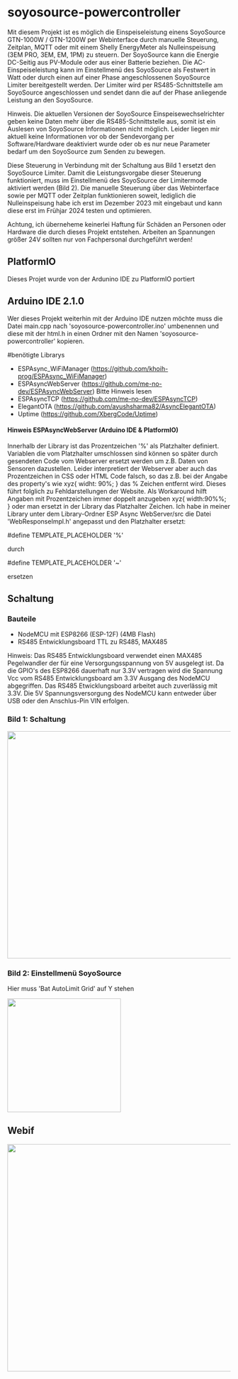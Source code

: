 # soyosource-powercontroller
Mit diesem Projekt ist es möglich die Einspeiseleistung einens SoyoSource GTN-1000W / GTN-1200W per Webinterface durch manuelle Steuerung, Zeitplan, MQTT oder mit einem Shelly EnergyMeter als Nulleinspeisung (3EM PRO, 3EM, EM, 1PM) zu steuern.
Der SoyoSource kann die Energie DC-Seitig aus PV-Module oder aus einer Batterie beziehen. Die AC-Einspeiseleistung kann im Einstellmenü des SoyoSource als Festwert in Watt oder durch einen auf einer Phase angeschlossenen SoyoSource Limiter bereitgestellt werden. Der Limiter wird per RS485-Schnittstelle am SoyoSource angeschlossen und sendet dann die auf der Phase anliegende Leistung an den SoyoSource.

Hinweis. Die aktuellen Versionen der SoyoSource Einspeisewechselrichter geben keine Daten mehr über die RS485-Schnittstelle aus, somit ist ein Auslesen von SoyoSource Informationen nicht möglich. Leider liegen mir aktuell keine Informationen vor ob der Sendevorgang per Software/Hardware deaktiviert wurde oder ob es nur neue Parameter bedarf um den SoyoSource zum Senden zu bewegen.

Diese Steuerung in Verbindung mit der Schaltung aus Bild 1 ersetzt den SoyoSource Limiter. Damit die Leistungsvorgabe dieser Steuerung funktioniert, muss im Einstellmenü des SoyoSource der Limitermode aktiviert werden (Bild 2).
Die manuelle Steuerung über das Webinterface sowie per MQTT oder Zeitplan funktionieren soweit, lediglich die Nulleinspeisung habe ich erst im Dezember 2023 mit eingebaut und kann diese erst im Frühjar 2024 testen und optimieren.

Achtung, ich überneheme keinerlei Haftung für Schäden an Personen oder Hardware die durch dieses Projekt entstehen. Arbeiten an Spannungen größer 24V sollten nur von Fachpersonal durchgeführt werden!  

## PlatformIO
Dieses Projet wurde von der Ardunino IDE zu PlatformIO portiert

## Arduino IDE 2.1.0
Wer dieses Projekt weiterhin mit der Arduino IDE nutzen möchte muss die Datei main.cpp nach 'soyosource-powercontroller.ino' umbenennen und diese  mit der html.h in einen Ordner mit den Namen 'soyosource-powercontroller' kopieren.

#benötigte Librarys
 - ESPAsync_WiFiManager (https://github.com/khoih-prog/ESPAsync_WiFiManager)
 - ESPAsyncWebServer    (https://github.com/me-no-dev/ESPAsyncWebServer) Bitte Hinweis lesen
 - ESPAsyncTCP          (https://github.com/me-no-dev/ESPAsyncTCP)
 - ElegantOTA           (https://github.com/ayushsharma82/AsyncElegantOTA)
 - Uptime               (https://github.com/XbergCode/Uptime)


#### Hinweis ESPAsyncWebServer (Arduino IDE & PlatformIO)
Innerhalb der Library ist das Prozentzeichen '%' als Platzhalter definiert. Variablen die vom Platzhalter umschlossen sind können so später durch gesendeten Code vom Webserver ersetzt werden um z.B. Daten von Sensoren dazustellen. Leider interpretiert der Webserver aber auch das Prozentzeichen in CSS oder HTML Code falsch, so das 
z.B. bei der Angabe des property's wie xyz{ widht: 90%; } das % Zeichen entfernt wird. Dieses führt folglich zu Fehldarstellungen der Website. Als Workaround hilft Angaben mit Prozentzeichen immer doppelt anzugeben xyz{ width:90%%; } oder man ersetzt in der Library das Platzhalter Zeichen.
Ich habe in meiner Library unter dem Library-Ordner ESP Async WebServer/src die Datei 'WebResponseImpl.h' angepasst und den Platzhalter ersetzt:

#define TEMPLATE_PLACEHOLDER '%' 

durch

#define TEMPLATE_PLACEHOLDER '~'

ersetzen



## Schaltung
### Bauteile
- NodeMCU mit ESP8266 (ESP-12F) (4MB Flash)
- RS485 Entwicklungsboard TTL zu RS485, MAX485

Hinweis: Das RS485 Entwicklungsboard verwendet einen MAX485 Pegelwandler der für eine Versorgungsspannung von 5V ausgelegt ist. Da die GPIO's des ESP8266 dauerhaft nur 3.3V vertragen wird die Spannung Vcc vom RS485 Entwicklungsboard am 3.3V Ausgang des NodeMCU abgegriffen. Das RS485 Etwicklungsboard arbeitet auch zuverlässig mit 3.3V. Die 5V Spannungsversorgung des NodeMCU kann entweder über USB oder den Anschlus-Pin VIN erfolgen.


### Bild 1: Schaltung
<img src="https://github.com/matlen67/soyosource-powercontroller/blob/main/image/wiring_nodemcu_rs485.png" width="512">


### Bild 2: Einstellmenü SoyoSource
Hier muss 'Bat AutoLimit Grid' auf Y stehen

<img src="https://github.com/matlen67/soyosource-powercontroller/blob/main/image/display_setup.jpg" width="256">
  

## Webif
<img src="https://github.com/matlen67/soyosource-powercontroller/blob/main/image/webif_240426_1020.png" width="512"> 


